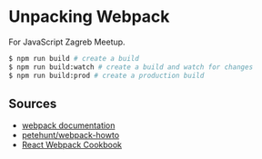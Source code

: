# Unpacking Webpack

For JavaScript Zagreb Meetup.

```sh
$ npm run build # create a build
$ npm run build:watch # create a build and watch for changes
$ npm run build:prod # create a production build
```

## Sources

* [webpack documentation][0]
* [petehunt/webpack-howto][1]
* [React Webpack Cookbook][2]

[0]: http://webpack.github.io/docs/
[1]: https://github.com/petehunt/webpack-howto
[2]: https://christianalfoni.github.io/react-webpack-cookbook/
